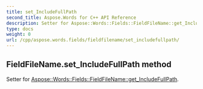```yaml
---
title: set_IncludeFullPath
second_title: Aspose.Words for C++ API Reference
description: Setter for Aspose::Words::Fields::FieldFileName::get_IncludeFullPath. 
type: docs
weight: 0
url: /cpp/aspose.words.fields/fieldfilename/set_includefullpath/
---
```

## FieldFileName.set_IncludeFullPath method


Setter for [Aspose::Words::Fields::FieldFileName::get_IncludeFullPath](./get_includefullpath/).

